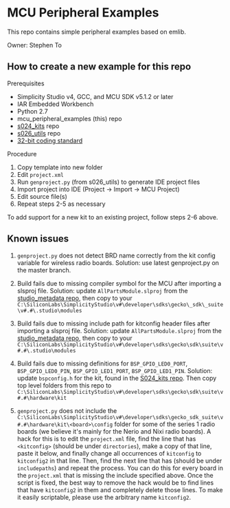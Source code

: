 # MCU Peripheral Examples #

This repo contains simple peripheral examples based on emlib.

Owner: Stephen To

## How to create a new example for this repo ##
Prerequisites

- Simplicity Studio v4, GCC, and MCU SDK v5.1.2 or later
- IAR Embedded Workbench
- Python 2.7
- mcu\_peripheral\_examples (this) repo
- [s024_kits](https://stash.silabs.com/projects/MCU32_REPOS/repos/s024_kits/browse) repo
- [s026_utils](https://stash.silabs.com/projects/MCU32_REPOS/repos/s026_utils/browse) repo
- [32-bit coding standard](https://stash.silabs.com/projects/WMN_DOCS/repos/docs_misc/browse/software/standards/coding-standard.md)

Procedure

1. Copy template into new folder
2. Edit `project.xml`
3. Run `genproject.py` (from s026_utils) to generate IDE project files
4. Import project into IDE (Project -> Import -> MCU Project)
5. Edit source file(s)
6. Repeat steps 2-5 as necessary

To add support for a new kit to an existing project, follow steps 2-6 above.

## Known issues ##
1. `genproject.py` does not detect BRD name correctly from the kit config variable for wireless radio boards. Solution: use latest genproject.py on the master branch.

2. Build fails due to missing compiler symbol for the MCU after importing a slsproj file. Solution: update `AllPartsModule.slproj` from the [studio\_metadata repo](https://stash.silabs.com/projects/EMBSW/repos/studio_metadata/browse/modules), then copy to your `C:\SiliconLabs\SimplicityStudio\v#\developer\sdks\gecko\_sdk\_suite\v#.#\.studio\modules`

3. Build fails due to missing include path for kitconfig header files after importing a slsproj file. Solution: update `AllPartsModule.slproj` from the [studio\_metadata repo](https://stash.silabs.com/projects/EMBSW/repos/studio_metadata/browse/modules), then copy to your `C:\SiliconLabs\SimplicityStudio\v#\developer\sdks\gecko\sdk\suite\v#.#\.studio\modules`

4. Build fails due to missing definitions for `BSP_GPIO_LED0_PORT`, `BSP_GPIO_LED0_PIN`, `BSP_GPIO_LED1_PORT`, `BSP_GPIO_LED1_PIN`. Solution: update `bspconfig.h` for the kit, found in the [S024_kits repo](https://stash.silabs.com/projects/MCU32_REPOS/repos/s024_kits/browse). Then copy top level folders from this repo to `C:\SiliconLabs\SimplicityStudio\v#\developer\sdks\gecko\sdk\suite\v#.#\hardware\kit`

5. `genproject.py` does not include the `C:\SiliconLabs\SimplicityStudio\v#\developer\sdks\gecko_sdk_suite\v#.#\hardware\kit\<board>\config` folder for some of the series 1 radio boards (we believe it's mainly for the Nerio and Nixi radio boards). A hack for this is to edit the `project.xml` file, find the line that has `<kitconfig>` (should be under `directories`), make a copy of that line, paste it below, and finally change all occurrences of `kitconfig` to `kitconfig2` in that line. Then, find the next line that has <kitconfig> (should be under `includepaths`) and repeat the process. You can do this for every board in the `project.xml` that is missing the include specified above. Once the script is fixed, the best way to remove the hack would be to find lines that have `kitconfig2` in them and completely delete those lines. To make it easily scriptable, please use the arbitrary name `kitconfig2`.
